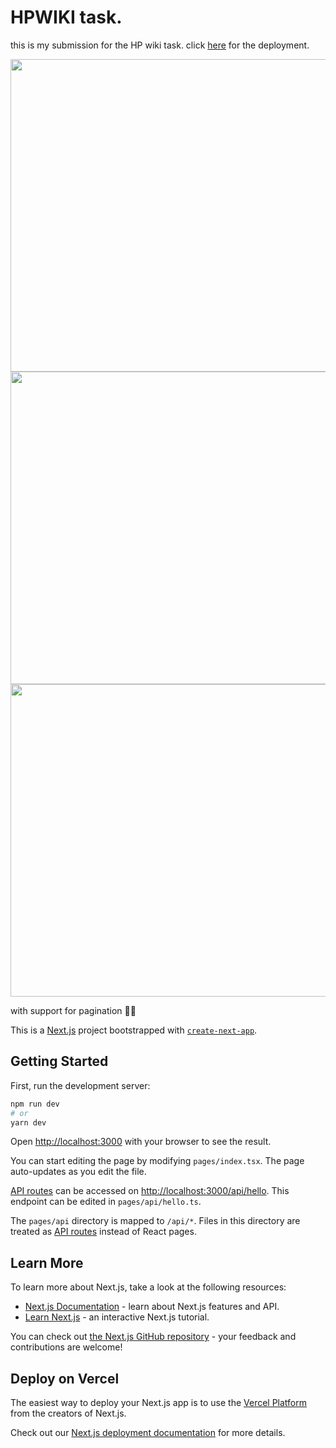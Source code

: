 # HPWIKI task. 

this is my submission for the HP wiki task. click [here](https://revaluation-traboda-t67k.vercel.app/) for the deployment.

<img src="https://user-images.githubusercontent.com/89575829/212532498-cd108256-2d1b-4567-8977-27406ea538c8.jpg" height=500 width=800 />

<img src="https://user-images.githubusercontent.com/89575829/212532617-8439b126-1c32-43e4-9059-42aac03690ff.jpg" height=500 width=800 />

<img src="https://user-images.githubusercontent.com/89575829/212532782-434a553a-078a-4b20-9f72-ba4f430de234.jpg" height=500 width=800 />

with support for pagination 👍🏻


This is a [Next.js](https://nextjs.org/) project bootstrapped with [`create-next-app`](https://github.com/vercel/next.js/tree/canary/packages/create-next-app).

## Getting Started

First, run the development server:

```bash
npm run dev
# or
yarn dev
```

Open [http://localhost:3000](http://localhost:3000) with your browser to see the result.

You can start editing the page by modifying `pages/index.tsx`. The page auto-updates as you edit the file.

[API routes](https://nextjs.org/docs/api-routes/introduction) can be accessed on [http://localhost:3000/api/hello](http://localhost:3000/api/hello). This endpoint can be edited in `pages/api/hello.ts`.

The `pages/api` directory is mapped to `/api/*`. Files in this directory are treated as [API routes](https://nextjs.org/docs/api-routes/introduction) instead of React pages.

## Learn More

To learn more about Next.js, take a look at the following resources:

- [Next.js Documentation](https://nextjs.org/docs) - learn about Next.js features and API.
- [Learn Next.js](https://nextjs.org/learn) - an interactive Next.js tutorial.

You can check out [the Next.js GitHub repository](https://github.com/vercel/next.js/) - your feedback and contributions are welcome!

## Deploy on Vercel

The easiest way to deploy your Next.js app is to use the [Vercel Platform](https://vercel.com/new?utm_medium=default-template&filter=next.js&utm_source=create-next-app&utm_campaign=create-next-app-readme) from the creators of Next.js.

Check out our [Next.js deployment documentation](https://nextjs.org/docs/deployment) for more details.
